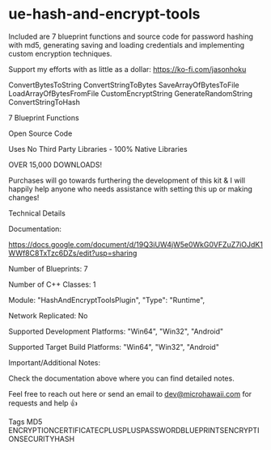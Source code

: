 # ue-hash-and-encrypt-tools
Included are 7 blueprint functions and source code for password hashing with md5, generating saving and loading credentials and implementing custom encryption techniques.

Support my efforts with as little as a dollar: https://ko-fi.com/jasonhoku


ConvertBytesToString
ConvertStringToBytes
SaveArrayOfBytesToFile
LoadArrayOfBytesFromFile
CustomEncryptString
GenerateRandomString
ConvertStringToHash


7 Blueprint Functions



Open Source Code



Uses No Third Party Libraries - 100% Native Libraries



OVER 15,000 DOWNLOADS!



Purchases will go towards furthering the development of this kit & I will happily help anyone who needs assistance with setting this up or making changes!

Technical Details


Documentation:

https://docs.google.com/document/d/19Q3iUW4jW5e0WkG0VFZuZ7iOJdK1WWf8C8TxTzc6DZs/edit?usp=sharing



Number of Blueprints: 7

Number of C++ Classes: 1

Module: "HashAndEncryptToolsPlugin", "Type": "Runtime", 

Network Replicated: No

Supported Development Platforms: "Win64", "Win32", "Android"

Supported Target Build Platforms: "Win64", "Win32", "Android"



Important/Additional Notes:

Check the documentation above where you can find detailed notes.



Feel free to reach out here or send an email to dev@microhawaii.com for requests and help 👍

Tags
MD5 ENCRYPTIONCERTIFICATECPLUSPLUSPASSWORDBLUEPRINTSENCRYPTIONSECURITYHASH
